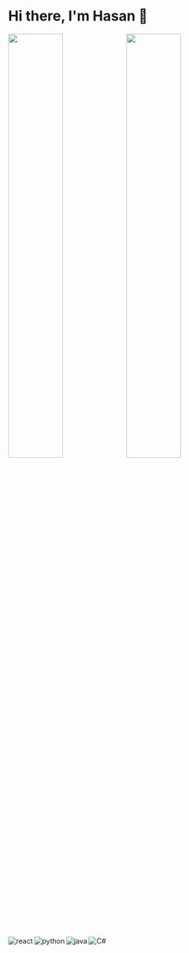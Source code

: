 # Hi there, I'm Hasan 👋

<img align='left' width = "47%" src="https://github-readme-stats.vercel.app/api?username=hasan-huda&show_icons=true&theme=radical"/>

<img align='left' width = "47%" src="https://github-readme-stats.vercel.app/api/top-langs/?username=hasan-huda&layout=compact"/>

<img align='left' alt = "react" src="https://img.shields.io/badge/react-%2320232a.svg?style=for-the-badge&logo=react&logoColor=%2361DAFB"/>
<img align='left' alt = "python" src="https://img.shields.io/badge/python-3670A0?style=for-the-badge&logo=python&logoColor=ffdd54"/>
<img align='left' alt = "java" src="https://img.shields.io/badge/java-%23ED8B00.svg?style=for-the-badge&logo=openjdk&logoColor=white"/>
<img align='left' alt = "C#" src="https://img.shields.io/badge/c%23-%23239120.svg?style=for-the-badge&logo=c-sharp&logoColor=white"/>

